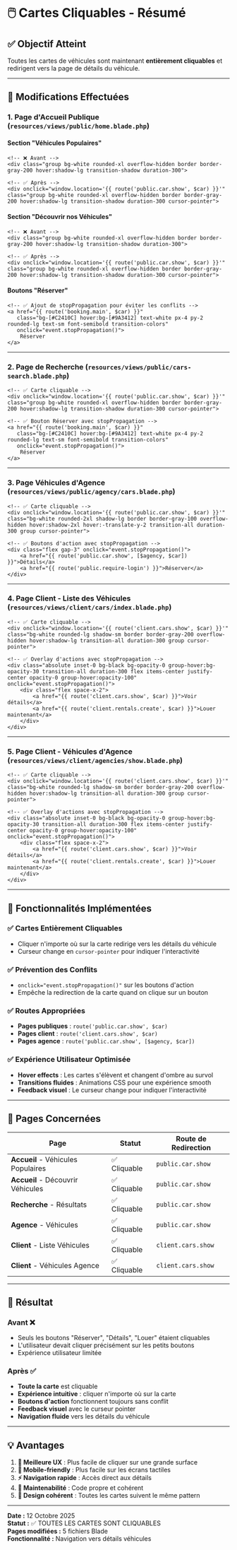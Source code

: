 # 🖱️ Cartes Cliquables - Résumé

## ✅ Objectif Atteint

Toutes les cartes de véhicules sont maintenant **entièrement cliquables** et redirigent vers la page de détails du véhicule.

---

## 🔧 Modifications Effectuées

### 1. **Page d'Accueil Publique** (`resources/views/public/home.blade.php`)

#### Section "Véhicules Populaires"
```blade
<!-- ❌ Avant -->
<div class="group bg-white rounded-xl overflow-hidden border border-gray-200 hover:shadow-lg transition-shadow duration-300">

<!-- ✅ Après -->
<div onclick="window.location='{{ route('public.car.show', $car) }}'" class="group bg-white rounded-xl overflow-hidden border border-gray-200 hover:shadow-lg transition-shadow duration-300 cursor-pointer">
```

#### Section "Découvrir nos Véhicules"
```blade
<!-- ❌ Avant -->
<div class="group bg-white rounded-xl overflow-hidden border border-gray-200 hover:shadow-lg transition-shadow duration-300">

<!-- ✅ Après -->
<div onclick="window.location='{{ route('public.car.show', $car) }}'" class="group bg-white rounded-xl overflow-hidden border border-gray-200 hover:shadow-lg transition-shadow duration-300 cursor-pointer">
```

#### Boutons "Réserver"
```blade
<!-- ✅ Ajout de stopPropagation pour éviter les conflits -->
<a href="{{ route('booking.main', $car) }}" 
   class="bg-[#C2410C] hover:bg-[#9A3412] text-white px-4 py-2 rounded-lg text-sm font-semibold transition-colors"
   onclick="event.stopPropagation()">
    Réserver
</a>
```

---

### 2. **Page de Recherche** (`resources/views/public/cars-search.blade.php`)

```blade
<!-- ✅ Carte cliquable -->
<div onclick="window.location='{{ route('public.car.show', $car) }}'" class="group bg-white rounded-xl overflow-hidden border border-gray-200 hover:shadow-lg transition-shadow duration-300 cursor-pointer">

<!-- ✅ Bouton Réserver avec stopPropagation -->
<a href="{{ route('booking.main', $car) }}" 
   class="bg-[#C2410C] hover:bg-[#9A3412] text-white px-4 py-2 rounded-lg text-sm font-semibold transition-colors"
   onclick="event.stopPropagation()">
    Réserver
</a>
```

---

### 3. **Page Véhicules d'Agence** (`resources/views/public/agency/cars.blade.php`)

```blade
<!-- ✅ Carte cliquable -->
<div onclick="window.location='{{ route('public.car.show', $car) }}'" class="bg-white rounded-2xl shadow-lg border border-gray-100 overflow-hidden hover:shadow-2xl hover:-translate-y-2 transition-all duration-300 group cursor-pointer">

<!-- ✅ Boutons d'action avec stopPropagation -->
<div class="flex gap-3" onclick="event.stopPropagation()">
    <a href="{{ route('public.car.show', [$agency, $car]) }}">Détails</a>
    <a href="{{ route('public.require-login') }}">Réserver</a>
</div>
```

---

### 4. **Page Client - Liste des Véhicules** (`resources/views/client/cars/index.blade.php`)

```blade
<!-- ✅ Carte cliquable -->
<div onclick="window.location='{{ route('client.cars.show', $car) }}'" class="bg-white rounded-lg shadow-sm border border-gray-200 overflow-hidden hover:shadow-lg transition-all duration-300 group cursor-pointer">

<!-- ✅ Overlay d'actions avec stopPropagation -->
<div class="absolute inset-0 bg-black bg-opacity-0 group-hover:bg-opacity-30 transition-all duration-300 flex items-center justify-center opacity-0 group-hover:opacity-100" onclick="event.stopPropagation()">
    <div class="flex space-x-2">
        <a href="{{ route('client.cars.show', $car) }}">Voir détails</a>
        <a href="{{ route('client.rentals.create', $car) }}">Louer maintenant</a>
    </div>
</div>
```

---

### 5. **Page Client - Véhicules d'Agence** (`resources/views/client/agencies/show.blade.php`)

```blade
<!-- ✅ Carte cliquable -->
<div onclick="window.location='{{ route('client.cars.show', $car) }}'" class="bg-white rounded-lg shadow-sm border border-gray-200 overflow-hidden hover:shadow-lg transition-all duration-300 group cursor-pointer">

<!-- ✅ Overlay d'actions avec stopPropagation -->
<div class="absolute inset-0 bg-black bg-opacity-0 group-hover:bg-opacity-30 transition-all duration-300 flex items-center justify-center opacity-0 group-hover:opacity-100" onclick="event.stopPropagation()">
    <div class="flex space-x-2">
        <a href="{{ route('client.cars.show', $car) }}">Voir détails</a>
        <a href="{{ route('client.rentals.create', $car) }}">Louer maintenant</a>
    </div>
</div>
```

---

## 🎯 Fonctionnalités Implémentées

### ✅ **Cartes Entièrement Cliquables**
- Cliquer n'importe où sur la carte redirige vers les détails du véhicule
- Curseur change en `cursor-pointer` pour indiquer l'interactivité

### ✅ **Prévention des Conflits**
- `onclick="event.stopPropagation()"` sur les boutons d'action
- Empêche la redirection de la carte quand on clique sur un bouton

### ✅ **Routes Appropriées**
- **Pages publiques** : `route('public.car.show', $car)`
- **Pages client** : `route('client.cars.show', $car)`
- **Pages agence** : `route('public.car.show', [$agency, $car])`

### ✅ **Expérience Utilisateur Optimisée**
- **Hover effects** : Les cartes s'élèvent et changent d'ombre au survol
- **Transitions fluides** : Animations CSS pour une expérience smooth
- **Feedback visuel** : Le curseur change pour indiquer l'interactivité

---

## 📱 Pages Concernées

| Page | Statut | Route de Redirection |
|------|--------|---------------------|
| **Accueil** - Véhicules Populaires | ✅ Cliquable | `public.car.show` |
| **Accueil** - Découvrir Véhicules | ✅ Cliquable | `public.car.show` |
| **Recherche** - Résultats | ✅ Cliquable | `public.car.show` |
| **Agence** - Véhicules | ✅ Cliquable | `public.car.show` |
| **Client** - Liste Véhicules | ✅ Cliquable | `client.cars.show` |
| **Client** - Véhicules Agence | ✅ Cliquable | `client.cars.show` |

---

## 🚀 Résultat

### **Avant** ❌
- Seuls les boutons "Réserver", "Détails", "Louer" étaient cliquables
- L'utilisateur devait cliquer précisément sur les petits boutons
- Expérience utilisateur limitée

### **Après** ✅
- **Toute la carte** est cliquable
- **Expérience intuitive** : cliquer n'importe où sur la carte
- **Boutons d'action** fonctionnent toujours sans conflit
- **Feedback visuel** avec le curseur pointer
- **Navigation fluide** vers les détails du véhicule

---

## 💡 Avantages

1. **🎯 Meilleure UX** : Plus facile de cliquer sur une grande surface
2. **📱 Mobile-friendly** : Plus facile sur les écrans tactiles
3. **⚡ Navigation rapide** : Accès direct aux détails
4. **🔧 Maintenabilité** : Code propre et cohérent
5. **🎨 Design cohérent** : Toutes les cartes suivent le même pattern

---

**Date :** 12 Octobre 2025  
**Statut :** ✅ TOUTES LES CARTES SONT CLIQUABLES  
**Pages modifiées :** 5 fichiers Blade  
**Fonctionnalité :** Navigation vers détails véhicules

